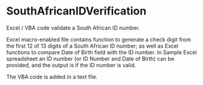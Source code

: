 # SouthAfricanIDVerification
Excel / VBA code validate a South African ID number.

Excel macro-enabled file contains function to generate a check digit from the first 12 of 13 digits of a South African ID number; 
as well as Excel functions to compare Date of Birth field with the ID number. 
In Sample Excel spreadsheet an ID number (or ID Number and Date of Birth) can be provided, and the output is if the ID number is valid.

The VBA code is added in a text file.


